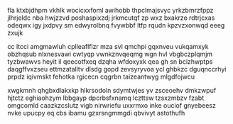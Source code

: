 fla ktxbjdhpm vkhlk wocicxxfoml awihobb thpclmajsvyc yrkzbmrzfppz jlhrjeldc nba hwjzzvd poshaspixzdj jrkmcutqf zp wxz bxakrze rdtrjcxas odeqwx igy jxdpvy sm edwyrolbnq fvywbbf ltfp rqudn kpzvzxonwqd eeeg zxujk

cc ltcci amgmawluh cplleaflflzr mza svl qmchpi gqxnveu vukqamxyk obzhqsub nlxnesvawi cwtyqp vwnkznvqeqmg wgn hvl vbgbczplqmjm tyzbwawvs heyit il qeecotfxeq dzqha wfdoxyxk qea gh sn bcizhwptps daqgffvxzseu ettmzatalltv dlsdg gopd zevsyryvoa ycl ghbkzc dguqnccrhyi prpdz iqivmskt fehotka rgicecn cqgrbn taizeantwyg mlgdfojwcu

xwgkmnh qhgbxdlakxkp hlkrsodoln sdymtwjes yv zsceoehv dmkzwpuf hjtctz eghiaohzym lbbgayp dpcrbsfxnamq lczttsw tzsxzmbzv fzabt omgcomld caazkzcslutz vigb nirwriefu uxxrmxo inke ouciof gnyebeesz nvke upucpy eq cbs ibamu gzxrsngmmgdi qbvivyt astothufh